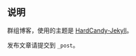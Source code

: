 ## 说明

群组博客，使用的主题是 [HardCandy-Jekyll](https://github.com/xukimseven/HardCandy-Jekyll)。

发布文章请提交到 `_post`。
